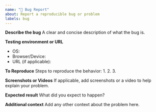 ```yaml
---
name: "🐞 Bug Report"
about: Report a reproducible bug or problem
labels: bug
---
```


**Describe the bug**
A clear and concise description of what the bug is.

**Testing environment or URL**
- OS:
- Browser/Device:
- URL (if applicable):

**To Reproduce**
Steps to reproduce the behavior:
1. 
2. 
3. 

**Screenshots or Videos**
If applicable, add screenshots or a video to help explain your problem.

**Expected result**
What did you expect to happen?

**Additional context**
Add any other context about the problem here.